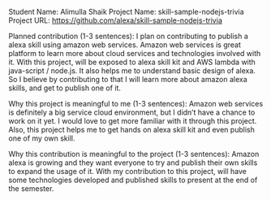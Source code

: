 Student Name: Alimulla Shaik
Project Name: skill-sample-nodejs-trivia
Project URL: https://github.com/alexa/skill-sample-nodejs-trivia

Planned contribution (1-3 sentences):
I plan on contributing to publish a alexa skill using amazon web services. Amazon web services is great platform to learn more about cloud services and technologies involved with it. With this project, will be exposed to alexa skill kit and AWS lambda with java-script / node.js. It also helps me to understand basic design of alexa. So I believe by contributing to that I will learn more about amazon alexa skills, and get to publish one of it.

Why this project is meaningful to me (1-3 sentences):
Amazon web services is definitely a big service cloud environment, but I didn’t have a chance to work on it yet. I would love to get more familiar with it through this project. Also, this project helps me to get hands on alexa skill kit and even publish one of my own skill. 

Why this contribution is meaningful to the project (1-3 sentences):
Amazon alexa is growing and they want everyone to try and publish their own skills to expand the usage of it. With my contribution to this project, will have some technologies developed and published skills to present at the end of the semester.
